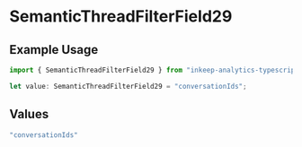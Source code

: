 # SemanticThreadFilterField29

## Example Usage

```typescript
import { SemanticThreadFilterField29 } from "inkeep-analytics-typescript/models/components";

let value: SemanticThreadFilterField29 = "conversationIds";
```

## Values

```typescript
"conversationIds"
```